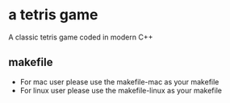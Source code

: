 # a tetris game

A classic tetris game coded in modern C++

## makefile

- For mac user please use the makefile-mac as your makefile
- For linux user please use the makefile-linux as your makefile

